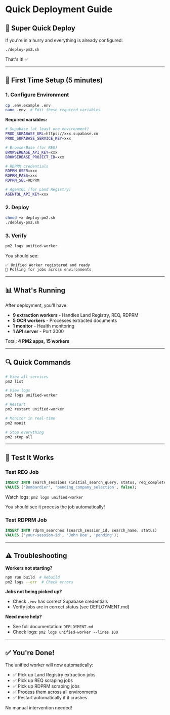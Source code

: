 # Quick Deployment Guide

## 🚀 Super Quick Deploy

If you're in a hurry and everything is already configured:

```bash
./deploy-pm2.sh
```

That's it! ✅

---

## 📝 First Time Setup (5 minutes)

### 1. Configure Environment

```bash
cp .env.example .env
nano .env  # Edit these required variables
```

**Required variables:**

```bash
# Supabase (at least one environment)
PROD_SUPABASE_URL=https://xxx.supabase.co
PROD_SUPABASE_SERVICE_KEY=xxx

# BrowserBase (for REQ)
BROWSERBASE_API_KEY=xxx
BROWSERBASE_PROJECT_ID=xxx

# RDPRM credentials
RDPRM_USER=xxx
RDPRM_PASS=xxx
RDPRM_SEC=RDPRM

# AgentQL (for Land Registry)
AGENTQL_API_KEY=xxx
```

### 2. Deploy

```bash
chmod +x deploy-pm2.sh
./deploy-pm2.sh
```

### 3. Verify

```bash
pm2 logs unified-worker
```

You should see:
```
✅ Unified Worker registered and ready
🔄 Polling for jobs across environments
```

---

## 📊 What's Running

After deployment, you'll have:

- **9 extraction workers** - Handles Land Registry, REQ, RDPRM
- **5 OCR workers** - Processes extracted documents
- **1 monitor** - Health monitoring
- **1 API server** - Port 3000

Total: **4 PM2 apps, 15 workers**

---

## 🔍 Quick Commands

```bash
# View all services
pm2 list

# View logs
pm2 logs unified-worker

# Restart
pm2 restart unified-worker

# Monitor in real-time
pm2 monit

# Stop everything
pm2 stop all
```

---

## 🧪 Test It Works

### Test REQ Job

```sql
INSERT INTO search_sessions (initial_search_query, status, req_completed)
VALUES ('Bombardier', 'pending_company_selection', false);
```

Watch logs: `pm2 logs unified-worker`

You should see it process the job automatically!

### Test RDPRM Job

```sql
INSERT INTO rdprm_searches (search_session_id, search_name, status)
VALUES ('your-session-id', 'John Doe', 'pending');
```

---

## ⚠️ Troubleshooting

**Workers not starting?**
```bash
npm run build  # Rebuild
pm2 logs --err  # Check errors
```

**Jobs not being picked up?**
- Check `.env` has correct Supabase credentials
- Verify jobs are in correct status (see DEPLOYMENT.md)

**Need more help?**
- See full documentation: `DEPLOYMENT.md`
- Check logs: `pm2 logs unified-worker --lines 100`

---

## ✅ You're Done!

The unified worker will now automatically:
- ✅ Pick up Land Registry extraction jobs
- ✅ Pick up REQ scraping jobs
- ✅ Pick up RDPRM scraping jobs
- ✅ Process them across all environments
- ✅ Restart automatically if it crashes

No manual intervention needed!
